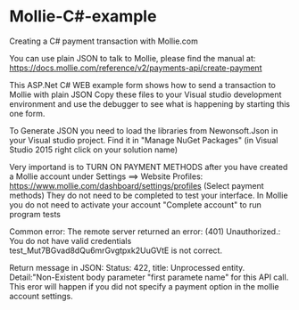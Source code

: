 # Mollie-C#-example
Creating a C# payment transaction with Mollie.com

 You can use plain JSON to talk to Mollie, please find the manual at: https://docs.mollie.com/reference/v2/payments-api/create-payment
 

 This ASP.Net C# WEB example form shows how to send a transaction to Mollie with plain JSON
 Copy these files to your Visual studio development environment and use the debugger to see what is happening by starting this one form.
 
 To Generate JSON you need to load the libraries from Newonsoft.Json in your Visual studio project. Find it in "Manage NuGet Packages" 
  (in Visual Studio 2015 right click on your solution name)

 Very importand is to TURN ON PAYMENT METHODS after you have created a Mollie account under Settings ==> Website Profiles:
 https://www.mollie.com/dashboard/settings/profiles   (Select payment methods) They do not need to be completed to test your interface.
 In Mollie you do not need to activate your account "Complete account" to run program tests


 Common error:
 The remote server returned an error: (401) Unauthorized.:   You do not have valid credentials test_Mut7BGvad8dQu6mrGvgtpxk2UuGVtE is 
 not correct.

 Return message in JSON: Status: 422, title: Unprocessed entity. Detail:"Non-Existent body parameter \"first paramete name\" for 
 this API call.
 This eror will happen if you did not specify a payment option in the mollie account settings.
